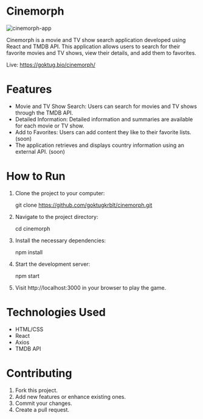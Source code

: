 # Cinemorph

![cinemorph-app](https://raw.githubusercontent.com/goktugkrblt/stylos/main/public/app-cinemorph.png)

Cinemorph is a movie and TV show search application developed using React and TMDB API. This application allows users to search for their favorite movies and TV shows, view their details, and add them to favorites.

Live: https://goktug.bio/cinemorph/

# Features

- Movie and TV Show Search: Users can search for movies and TV shows through the TMDB API.
- Detailed Information: Detailed information and summaries are available for each movie or TV show.
- Add to Favorites: Users can add content they like to their favorite lists. (soon)
- The application retrieves and displays country information using an external API. (soon)

# How to Run

1. Clone the project to your computer:

    git clone https://github.com/goktugkrblt/cinemorph.git

2. Navigate to the project directory:

    cd cinemorph

3. Install the necessary dependencies:

    npm install

4. Start the development server:

    npm start

5. Visit http://localhost:3000 in your browser to play the game.

# Technologies Used

- HTML/CSS
- React
- Axios
- TMDB API

# Contributing
1. Fork this project.
2. Add new features or enhance existing ones.
3. Commit your changes.
4. Create a pull request.
